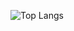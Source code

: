 ![Top Langs](https://github-readme-stats.vercel.app/api/top-langs/?username=isntrui&layout=compact&theme=dracula)
